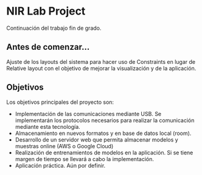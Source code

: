 # NIR Lab Project

Continuación del trabajo fin de grado.

## Antes de comenzar...

Ajuste de los layouts del sistema para hacer uso de Constraints en lugar de Relative layout con el objetivo de mejorar la visualización y de la aplicación.

## Objetivos

Los objetivos principales del proyecto son:

* Implementación de las comunicaciones mediante USB. Se implementarán los protocolos necesarios para realizar la comunicación mediante esta tecnología.
* Almacenamiento en nuevos formatos y en base de datos local (room).
* Desarrollo de un servidor web que permita almacenar modelos y muestras online (AWS o Google Cloud)
* Realización de entrenamientos de modelos en la aplicación. Si se tiene margen de tiempo se llevará a cabo la implementación.
* Aplicación práctica. Aún por definir.


